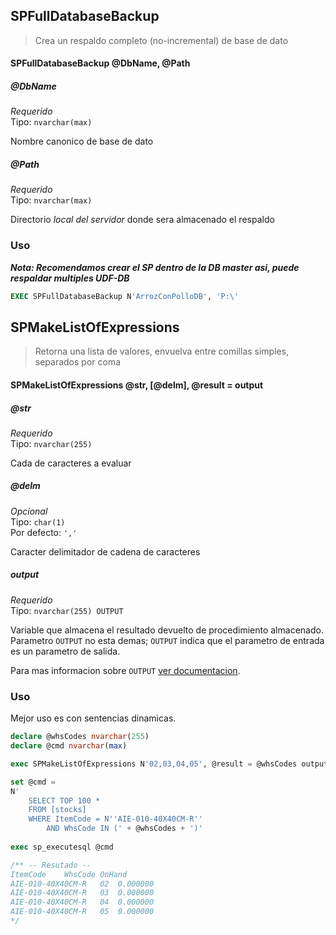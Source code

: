 ## SPFullDatabaseBackup
> Crea un respaldo completo (no-incremental) de base de dato

#### SPFullDatabaseBackup @DbName, @Path
##### @DbName
*Requerido* <br />
Tipo: `nvarchar(max)`

Nombre canonico de base de dato

##### @Path
*Requerido* <br />
Tipo: `nvarchar(max)`

Directorio *local del servidor* donde sera almacenado el respaldo 

### Uso
***Nota: Recomendamos crear el SP dentro de la DB master asi, puede respaldar multiples UDF-DB*** 

```sql
EXEC SPFullDatabaseBackup N'ArrozConPolloDB', 'P:\'
```

## SPMakeListOfExpressions
> Retorna una lista de valores, envuelva entre comillas simples, separados por coma

#### SPMakeListOfExpressions @str, [@delm], @result = output  
##### @str
*Requerido* <br />
Tipo: `nvarchar(255)`

Cada de caracteres a evaluar

##### @delm
*Opcional* <br />
Tipo: `char(1)` <br />
Por defecto: `','`

Caracter delimitador de cadena de caracteres

##### output
*Requerido* <br />
Tipo: `nvarchar(255) OUTPUT`

Variable que almacena el resultado devuelto de procedimiento almacenado. Parametro `OUTPUT` no esta demas; `OUTPUT` indica que el parametro de entrada es un parametro de salida.

Para mas informacion sobre `OUTPUT` [ver documentacion](https://msdn.microsoft.com/en-us/library/ms187926.aspx).

### Uso
Mejor uso es con sentencias dinamicas.

```sql
declare @whsCodes nvarchar(255)
declare @cmd nvarchar(max)

exec SPMakeListOfExpressions N'02,03,04,05', @result = @whsCodes output

set @cmd =
N'
	SELECT TOP 100 *
	FROM [stocks]
	WHERE ItemCode = N''AIE-010-40X40CM-R''
		AND WhsCode IN (' + @whsCodes + ')'
	
exec sp_executesql @cmd

/** -- Resutado --
ItemCode	WhsCode	OnHand
AIE-010-40X40CM-R	02	0.000000
AIE-010-40X40CM-R	03	0.000000
AIE-010-40X40CM-R	04	0.000000
AIE-010-40X40CM-R	05	0.000000
*/
```